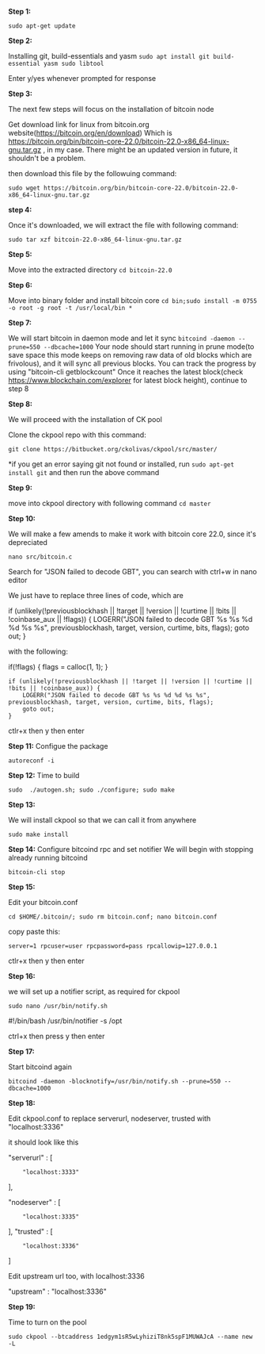 **Step 1:**

`sudo apt-get update`

**Step 2:**

Installing git, build-essentials and yasm
`sudo apt install git build-essential yasm sudo libtool`
 
Enter y/yes whenever prompted for response

**Step 3:**

The next few steps will focus on the installation of bitcoin node

Get download link for linux from bitcoin.org website(https://bitcoin.org/en/download)
Which is https://bitcoin.org/bin/bitcoin-core-22.0/bitcoin-22.0-x86_64-linux-gnu.tar.gz , in my case. There might be an updated version in future, it shouldn't be a problem.

then download this file by the followuing command:

`sudo wget https://bitcoin.org/bin/bitcoin-core-22.0/bitcoin-22.0-x86_64-linux-gnu.tar.gz`

**step 4:**

Once it's downloaded, we will extract the file with following command:

`sudo tar xzf bitcoin-22.0-x86_64-linux-gnu.tar.gz`


**Step 5:**

Move into the extracted directory
`cd bitcoin-22.0`


**Step 6:**

Move into binary folder and install bitcoin core
`cd bin;sudo install -m 0755 -o root -g root -t /usr/local/bin * `

**Step 7:**

We will start bitcoin in daemon mode and let it sync
`bitcoind -daemon --prune=550 --dbcache=1000`
Your node should start running in prune mode(to save space this mode keeps on removing raw data of old blocks which are frivolous), and it will sync all previous blocks.
You can track the progress by using "bitcoin-cli getblockcount"
Once it reaches the latest block(check https://www.blockchain.com/explorer for latest block height), continue to step 8 

**Step 8:**

We will proceed with the installation of CK pool


Clone the ckpool repo with this command:

`git clone https://bitbucket.org/ckolivas/ckpool/src/master/`

*if you get an error saying git not found or installed, run `sudo apt-get install git` and then run the above command


**Step 9:**

move into ckpool directory with following command
`cd master`


**Step 10:**

We will make a few amends to make it work with bitcoin core 22.0, since it's depreciated

`nano src/bitcoin.c`

Search for "JSON failed to decode GBT", you can search with ctrl+w in nano editor

We just have to replace three lines of code, which are

if (unlikely(!previousblockhash || !target || !version || !curtime || !bits || !coinbase_aux || !flags)) {
 		LOGERR("JSON failed to decode GBT %s %s %d %d %s %s", previousblockhash, target, version, curtime, bits, flags);
 		goto out;
 	}
	
	
with the following:

if(!flags) {
		flags = calloc(1, 1);
	}

	if (unlikely(!previousblockhash || !target || !version || !curtime || !bits || !coinbase_aux)) {
 		LOGERR("JSON failed to decode GBT %s %s %d %d %s %s", previousblockhash, target, version, curtime, bits, flags);
 		goto out;
 	}
	

ctlr+x then y then enter
	

**Step 11:**
Configue the package

`autoreconf -i`


**Step 12:**
Time to build

`sudo  ./autogen.sh; sudo ./configure; sudo make`


**Step 13:**

We will install ckpool so that we can call it from anywhere

`sudo make install`



**Step 14:**
Configure bitcoind rpc and set notifier
We will begin with stopping already running bitcoind

`bitcoin-cli stop`


**Step 15:**

Edit your bitcoin.conf

`cd $HOME/.bitcoin/; sudo rm bitcoin.conf; nano bitcoin.conf`

copy paste this:

`server=1
rpcuser=user
rpcpassword=pass
rpcallowip=127.0.0.1`


ctlr+x then y then enter


**Step 16:**

we will set up a notifier script, as required for ckpool

`sudo nano /usr/bin/notify.sh`

#!/bin/bash
/usr/bin/notifier -s /opt

ctrl+x then press y then enter


**Step 17:**

Start bitcoind again

`bitcoind -daemon -blocknotify=/usr/bin/notify.sh --prune=550 --dbcache=1000`



**Step 18:**

Edit ckpool.conf to replace serverurl, nodeserver, trusted with "localhost:3336"

it should look like this


"serverurl" : [

        "localhost:3333"
],

"nodeserver" : [

        "localhost:3335"
	
],
"trusted" : [

        "localhost:3336"
	
]



Edit upstream url too, with localhost:3336

"upstream" : "localhost:3336"


**Step 19:**

Time to turn on the pool

`sudo ckpool --btcaddress 1edgym1sR5wLyhiziT8nk5spF1MUWAJcA --name new -L`
